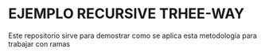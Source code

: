 # EJEMPLO RECURSIVE TRHEE-WAY

Este repositorio sirve para demostrar como se aplica esta metodología para trabajar con ramas